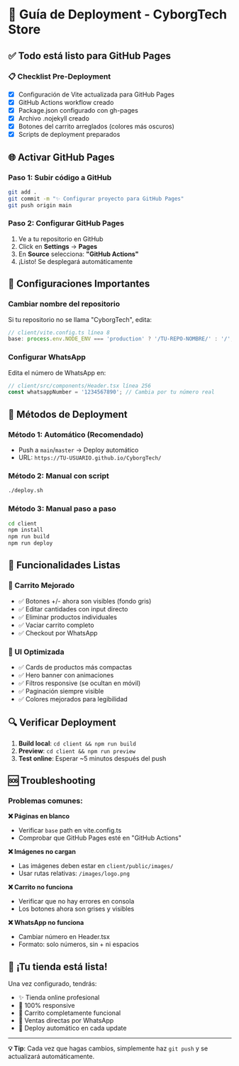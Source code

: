 # 🚀 Guía de Deployment - CyborgTech Store

## ✅ Todo está listo para GitHub Pages

### 📋 Checklist Pre-Deployment

- [x] Configuración de Vite actualizada para GitHub Pages
- [x] GitHub Actions workflow creado
- [x] Package.json configurado con gh-pages
- [x] Archivo .nojekyll creado
- [x] Botones del carrito arreglados (colores más oscuros)
- [x] Scripts de deployment preparados

## 🌐 Activar GitHub Pages

### Paso 1: Subir código a GitHub
```bash
git add .
git commit -m "✨ Configurar proyecto para GitHub Pages"
git push origin main
```

### Paso 2: Configurar GitHub Pages
1. Ve a tu repositorio en GitHub
2. Click en **Settings** → **Pages**  
3. En **Source** selecciona: **"GitHub Actions"**
4. ¡Listo! Se desplegará automáticamente

## 🔧 Configuraciones Importantes

### Cambiar nombre del repositorio
Si tu repositorio no se llama "CyborgTech", edita:
```typescript
// client/vite.config.ts línea 8
base: process.env.NODE_ENV === 'production' ? '/TU-REPO-NOMBRE/' : '/',
```

### Configurar WhatsApp
Edita el número de WhatsApp en:
```javascript
// client/src/components/Header.tsx línea 256
const whatsappNumber = '1234567890'; // Cambia por tu número real
```

## 🚀 Métodos de Deployment

### Método 1: Automático (Recomendado)
- Push a `main`/`master` → Deploy automático
- URL: `https://TU-USUARIO.github.io/CyborgTech/`

### Método 2: Manual con script
```bash
./deploy.sh
```

### Método 3: Manual paso a paso  
```bash
cd client
npm install
npm run build
npm run deploy
```

## 📱 Funcionalidades Listas

### 🛒 Carrito Mejorado
- ✅ Botones +/- ahora son visibles (fondo gris)
- ✅ Editar cantidades con input directo
- ✅ Eliminar productos individuales
- ✅ Vaciar carrito completo
- ✅ Checkout por WhatsApp

### 🎨 UI Optimizada
- ✅ Cards de productos más compactas
- ✅ Hero banner con animaciones
- ✅ Filtros responsive (se ocultan en móvil)
- ✅ Paginación siempre visible
- ✅ Colores mejorados para legibilidad

## 🔍 Verificar Deployment

1. **Build local**: `cd client && npm run build`
2. **Preview**: `cd client && npm run preview` 
3. **Test online**: Esperar ~5 minutos después del push

## 🆘 Troubleshooting

### Problemas comunes:

**❌ Páginas en blanco**
- Verificar `base` path en vite.config.ts
- Comprobar que GitHub Pages esté en "GitHub Actions"

**❌ Imágenes no cargan**
- Las imágenes deben estar en `client/public/images/`
- Usar rutas relativas: `/images/logo.png`

**❌ Carrito no funciona**
- Verificar que no hay errores en consola
- Los botones ahora son grises y visibles

**❌ WhatsApp no funciona**  
- Cambiar número en Header.tsx
- Formato: solo números, sin + ni espacios

## 🎉 ¡Tu tienda está lista!

Una vez configurado, tendrás:
- ✨ Tienda online profesional
- 📱 100% responsive
- 🛒 Carrito completamente funcional
- 💬 Ventas directas por WhatsApp
- 🚀 Deploy automático en cada update

---

**💡 Tip**: Cada vez que hagas cambios, simplemente haz `git push` y se actualizará automáticamente.
